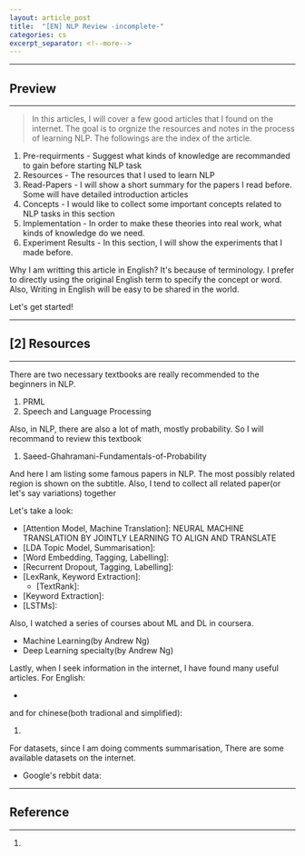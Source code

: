 ```yaml
---
layout: article_post
title:  "[EN] NLP Review -incomplete-"
categories: cs
excerpt_separator: <!--more-->
---
```


---
## Preview
---

>In this articles, I will cover a few good articles that I found on the internet. The goal is to orgnize the resources and notes in the process of learning NLP. The followings are the index of the article.

1. Pre-requirments - Suggest what kinds of knowledge are recommanded to gain before starting NLP task
2. Resources - The resources that I used to learn NLP
3. Read-Papers - I will show a short summary for the papers I read before. Some will have detailed introduction articles
4. Concepts - I would like to collect some important concepts related to NLP tasks in this section
5. Implementation - In order to make these theories into real work, what kinds of knowledge do we need.
6. Experiment Results - In this section, I will show the experiments that I made before.

Why I am writting this article in English? It's because of terminology. I prefer to directly using the original English term to specify the concept or word. Also, Writing in English will be easy to be shared in the world.

Let's get started!

<!--more-->

---
## [2] Resources
---

There are two necessary textbooks are really recommended to the beginners in NLP.

1. PRML
2. Speech and Language Processing

Also, in NLP, there are also a lot of math, mostly probability. So I will recommand to review this textbook

1. Saeed-Ghahramani-Fundamentals-of-Probability

And here I am listing some famous papers in NLP. The most possibly related region is shown on the subtitle. Also, I tend to collect all related paper(or let's say variations) together

Let's take a look:

- [Attention Model, Machine Translation]: NEURAL MACHINE TRANSLATION BY JOINTLY LEARNING TO ALIGN AND TRANSLATE
- [LDA Topic Model, Summarisation]: 
- [Word Embedding, Tagging, Labelling]:
- [Recurrent Dropout, Tagging, Labelling]:
- [LexRank, Keyword Extraction]:
	- [TextRank]: 
- [Keyword Extraction]:
- [LSTMs]:

Also, I watched a series of courses about ML and DL in coursera.

- Machine Learning(by Andrew Ng)
- Deep Learning specialty(by Andrew Ng)

Lastly, when I seek information in the internet, I have found many useful articles. For English:

- 

and for chinese(both tradional and simplified):

1.

For datasets, since I am doing comments summarisation, There are some available datasets on the internet.

- Google's rebbit data: 

---
## Reference
---

1. 